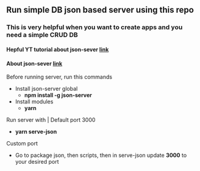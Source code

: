 ## Run simple DB json based server using this repo
### This is very helpful when you want to create apps and you need a simple CRUD DB

#### Hepful YT tutorial about json-sever [link](https://youtube.com/playlist?list=PLC3y8-rFHvwhc9YZIdqNL5sWeTCGxF4ya)
#### About json-sever [link](https://www.npmjs.com/package/json-server)

Before running server, run this commands
- Install json-server global
  - **npm install -g json-server** 
- Install modules
  - **yarn**

Run server with | Default port 3000
- **yarn serve-json**

Custom port 
- Go to package json, then scripts, then in serve-json update **3000** to your desired port

